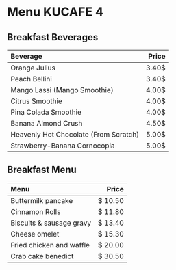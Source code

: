 # Menu KUCAFE 4
## Breakfast Beverages
|  Beverage   | Price   |
|:------------|--------:|
| Orange Julius |   3.40$|
| Peach Bellini |   3.40$|
| Mango Lassi (Mango Smoothie) |   4.00$|
| Citrus Smoothie |   4.00$|
| Pina Colada Smoothie |   4.00$|
| Banana Almond Crush |   4.50$|
| Heavenly Hot Chocolate (From Scratch) |  5.00$|
| Strawberry-Banana Cornocopia |   5.00$|


## Breakfast Menu
|  Menu   | Price   |
|:------------|--------:|
| Buttermilk pancake| $ 10.50|
| Cinnamon Rolls| $ 11.80|
| Biscuits & sausage gravy| $ 13.40 |
| Cheese omelet| $ 15.30 |
|  Fried chicken and waffle| $ 20.00 |
| Crab cake benedict| $ 30.50 |
